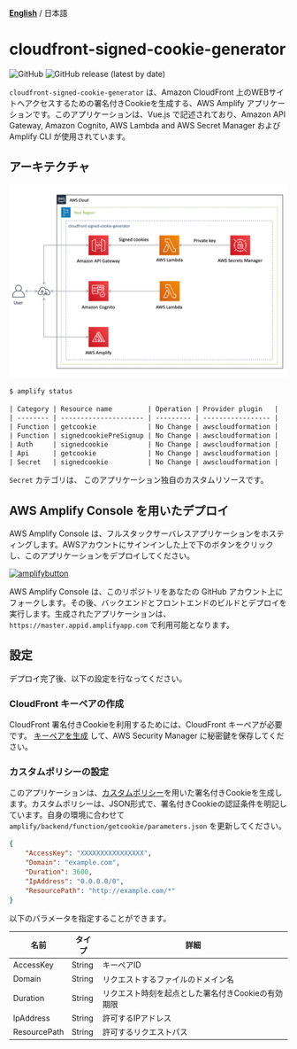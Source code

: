 [**English**](README.md) / 日本語

# cloudfront-signed-cookie-generator
![GitHub](https://img.shields.io/github/license/eijikominami/cloudfront-signed-cookie-generator)
![GitHub release (latest by date)](https://img.shields.io/github/v/release/eijikominami/cloudfront-signed-cookie-generator) 

``cloudfront-signed-cookie-generator`` は、Amazon CloudFront 上のWEBサイトへアクセスするための署名付きCookieを生成する、AWS Amplify アプリケーションです。このアプリケーションは、Vue.js で記述されており、Amazon API Gateway, Amazon Cognito, AWS Lambda and AWS Secret Manager および Amplify CLI が使用されています。

## アーキテクチャ

![architecture](public/architecture.png)

```
$ amplify status

| Category | Resource name         | Operation | Provider plugin   |
| -------- | --------------------- | --------- | ----------------- |
| Function | getcookie             | No Change | awscloudformation |
| Function | signedcookiePreSignup | No Change | awscloudformation |
| Auth     | signedcookie          | No Change | awscloudformation |
| Api      | getcookie             | No Change | awscloudformation |
| Secret   | signedcookie          | No Change | awscloudformation |
```

``Secret`` カテゴリは、 このアプリケーション独自のカスタムリソースです。

## AWS Amplify Console を用いたデプロイ

AWS Amplify Console は、フルスタックサーバレスアプリケーションをホスティングします。AWSアカウントにサインインした上で下のボタンをクリックし、このアプリケーションをデプロイしてください。

[![amplifybutton](https://oneclick.amplifyapp.com/button.svg)](https://console.aws.amazon.com/amplify/home#/deploy?repo=https://github.com/eijikominami/cloudfront-signed-cookie-generator-generator)

AWS Amplify Console は、このリポジトリをあなたの GitHub アカウント上にフォークします。その後、バックエンドとフロントエンドのビルドとデプロイを実行します。生成されたアプリケーションは、 ``https://master.appid.amplifyapp.com`` で利用可能となります。

## 設定

デプロイ完了後、以下の設定を行なってください。

### CloudFront キーペアの作成

CloudFront 署名付きCookieを利用するためには、CloudFront キーペアが必要です。 [キーペアを生成](https://docs.aws.amazon.com/AmazonCloudFront/latest/DeveloperGuide/private-content-trusted-signers.html#private-content-creating-cloudfront-key-pairs) して、AWS Security Manager に秘密鍵を保存してください。

### カスタムポリシーの設定

このアプリケーションは、[カスタムポリシー](https://docs.aws.amazon.com/ja_jp/AmazonCloudFront/latest/DeveloperGuide/private-content-setting-signed-cookie-custom-policy.html)を用いた署名付きCookieを生成します。カスタムポリシーは、JSON形式で、署名付きCookieの認証条件を明記しています。自身の環境に合わせて ``amplify/backend/function/getcookie/parameters.json`` を更新してください。

```json:amplify/backend/function/getcookie/parameters.json
{
    "AccessKey": "XXXXXXXXXXXXXXXX",
    "Domain": "example.com",
    "Duration": 3600,
    "IpAddress": "0.0.0.0/0",
    "ResourcePath": "http://example.com/*"
}
```

以下のパラメータを指定することができます。

| 名前 | タイプ | 詳細 |
| --- | --- | --- |
| AccessKey | String | キーペアID |
| Domain | String | リクエストするファイルのドメイン名 |
| Duration | String | リクエスト時刻を起点とした署名付きCookieの有効期限 |
| IpAddress | String | 許可するIPアドレス  |
| ResourcePath | String | 許可するリクエストパス |